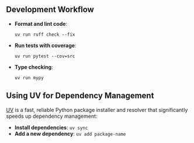 
## Development Workflow

- **Format and lint code**:
  ```
  uv run ruff check --fix
  ```

- **Run tests with coverage**:
  ```
  uv run pytest --cov=src
  ```

- **Type checking**:
  ```
  uv run mypy
  ```

## Using UV for Dependency Management

[UV](https://github.com/astral-sh/uv) is a fast, reliable Python package installer and resolver that significantly speeds up dependency management:

- **Install dependencies**: `uv sync`
- **Add a new dependency**: `uv add package-name`

